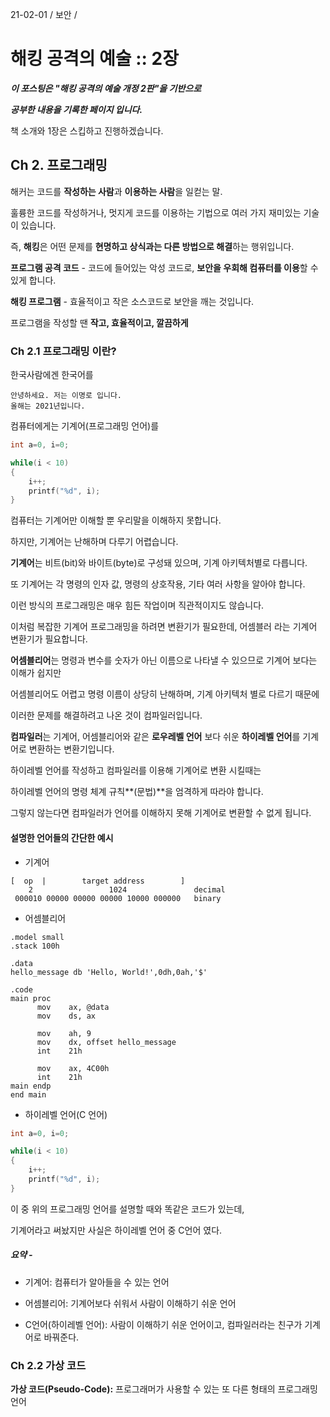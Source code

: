 21-02-01 / 보안 / 

# 해킹 공격의 예술 :: 2장 

***이 포스팅은 "해킹 공격의 예술 개정 2판"을 기반으로*** 

***공부한 내용을 기록한 페이지 입니다.***



책 소개와 1장은 스킵하고 진행하겠습니다.



## Ch 2. 프로그래밍

해커는 코드를 **작성하는 사람**과 **이용하는 사람**을 일컫는 말.

훌륭한 코드를 작성하거나, 멋지게 코드를 이용하는 기법으로 여러 가지 재미있는 기술이 있습니다.

즉, **해킹**은 어떤 문제를 **현명하고 상식과는 다른 방법으로 해결**하는 행위입니다.



**프로그램 공격 코드** - 코드에 들어있는 악성 코드로, **보안을 우회해 컴퓨터를 이용**할 수 있게 합니다.

**해킹 프로그램** - 효율적이고 작은 소스코드로 보안을 깨는 것입니다.



프로그램을 작성할 땐 **작고, 효율적이고, 깔끔하게**



### Ch 2.1 프로그래밍 이란?

한국사람에겐 한국어를 

```
안녕하세요. 저는 이명로 입니다.
올해는 2021년입니다.
```

컴퓨터에게는 기계어(프로그래밍 언어)를

```c
int a=0, i=0;

while(i < 10)
{
	i++;
	printf("%d", i);
}
```



컴퓨터는 기계어만 이해할 뿐 우리말을 이해하지 못합니다. 

하지만, 기계어는 난해하며 다루기 어렵습니다.



**기계어**는 비트(bit)와 바이트(byte)로 구성돼 있으며, 기계 아키텍처별로 다릅니다.

또 기계어는 각 명령의 인자 값, 명령의 상호작용, 기타 여러 사항을 알아야 합니다.

이런 방식의 프로그래밍은 매우 힘든 작업이며 직관적이지도 않습니다.

이처럼 복잡한 기계어 프로그래밍을 하려면 변환기가 필요한데, 어셈블러 라는 기계어 변환기가 필요합니다.



**어셈블리어**는 명령과 변수를 숫자가 아닌 이름으로 나타낼 수 있으므로 기계어 보다는 이해가 쉽지만 

어셈블리어도 어렵고 명령 이름이 상당히 난해하며, 기계 아키텍처 별로 다르기 때문에

이러한 문제를 해결하려고 나온 것이 컴파일러입니다. 



**컴파일러**는 기계어, 어셈블리어와 같은 **로우레벨 언어** 보다 쉬운 **하이레벨 언어**를 기계어로 변환하는 변환기입니다.

하이레벨 언어를 작성하고 컴파일러를 이용해 기계어로 변환 시킬때는

하이레벨 언어의 명령 체계 규칙**(문법)**을 엄격하게 따라야 합니다.

그렇지 않는다면 컴파일러가 언어를 이해하지 못해 기계어로 변환할 수 없게 됩니다.



#### **설명한 언어들의 간단한 예시**

- 기계어

```
[  op  |        target address        ]
    2                 1024               decimal
 000010 00000 00000 00000 10000 000000   binary
```

- 어셈블리어

```assembly
.model small
.stack 100h

.data
hello_message db 'Hello, World!',0dh,0ah,'$'

.code
main proc
      mov    ax, @data
      mov    ds, ax

      mov    ah, 9
      mov    dx, offset hello_message
      int    21h

      mov    ax, 4C00h
      int    21h
main endp
end main
```

- 하이레벨 언어(C 언어)

```c
int a=0, i=0;

while(i < 10)
{
	i++;
	printf("%d", i);
}
```



이 중 위의 프로그래밍 언어를 설명할 때와 똑같은 코드가 있는데, 

기계어라고 써놨지만 사실은 하이레벨 언어 중 C언어 였다.



##### **요약 -** 

- 기계어: 컴퓨터가 알아들을 수 있는 언어

- 어셈블리어: 기계어보다 쉬워서 사람이 이해하기 쉬운 언어

- C언어(하이레벨 언어): 사람이 이해하기 쉬운 언어이고, 컴파일러라는 친구가 기계어로 바꿔준다.

  

### Ch 2.2 가상 코드

**가상 코드(Pseudo-Code):** 프로그래머가 사용할 수 있는 또 다른 형태의 프로그래밍 언어



